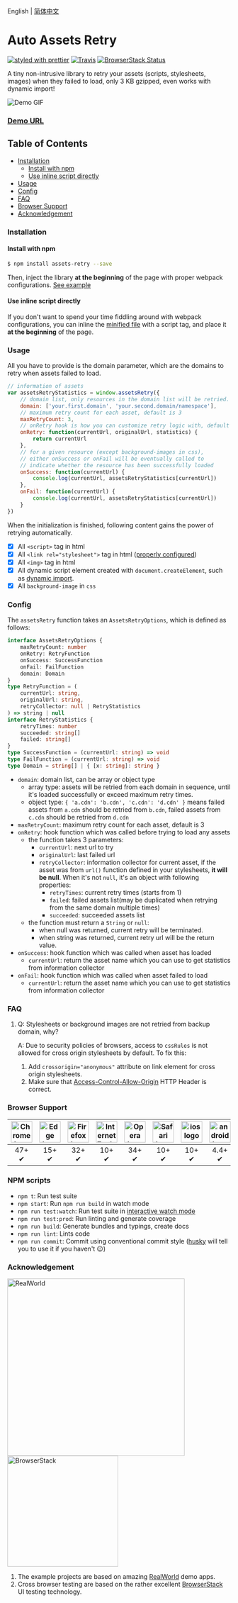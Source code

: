 English | [简体中文](./README-cn.md)

# Auto Assets Retry

[![styled with prettier](https://img.shields.io/badge/styled_with-prettier-ff69b4.svg)](https://github.com/prettier/prettier)
[![Travis](https://img.shields.io/travis/Nikaple/assets-retry.svg)](https://travis-ci.org/Nikaple/assets-retry)
[![BrowserStack Status](https://automate.browserstack.com/badge.svg?badge_key=VTVHakxTU3EyUjl1M1lWN0VEbTdzZjBmbzZqRG9aNHVuSWZWODBNTHY2az0tLTZ4TEtuNktYSUwzK2V5SlpleFRINUE9PQ==--5737afaf240f8e5eb5cc6beb0f2460666ea0e33c)](https://automate.browserstack.com/public-build/VTVHakxTU3EyUjl1M1lWN0VEbTdzZjBmbzZqRG9aNHVuSWZWODBNTHY2az0tLTZ4TEtuNktYSUwzK2V5SlpleFRINUE9PQ==--5737afaf240f8e5eb5cc6beb0f2460666ea0e33c)

A tiny non-intrusive library to retry your assets (scripts, stylesheets, images) when they failed to load, only 3 KB gzipped, even works with dynamic import!

![Demo GIF](./public/assets-retry.gif)

### [Demo URL](https://nikaple.com/assets-retry/vue/)

## Table of Contents

-   [Installation](#installation)
    -   [Install with npm](#install-with-npm)
    -   [Use inline script directly](#use-inline-script-directly)
-   [Usage](#usage)
-   [Config](#config)
-   [FAQ](#FAQ)
-   [Browser Support](#browser-support)
-   [Acknowledgement](#acknowledgement)

### Installation

#### Install with npm

```bash
$ npm install assets-retry --save
```

Then, inject the library **at the beginning** of the page with proper webpack configurations. [See example](./examples/webpack)

#### Use inline script directly

If you don't want to spend your time fiddling around with webpack configurations, you can inline the [minified file](https://github.com/Nikaple/assets-retry/blob/master/dist/assets-retry.umd.js) with a script tag, and place it **at the beginning** of the page.

### Usage

All you have to provide is the domain parameter, which are the domains to retry when assets failed to load.

```js
// information of assets
var assetsRetryStatistics = window.assetsRetry({
    // domain list, only resources in the domain list will be retried.
    domain: ['your.first.domain', 'your.second.domain/namespace'],
    // maximum retry count for each asset, default is 3
    maxRetryCount: 3,
    // onRetry hook is how you can customize retry logic with, default is x => x
    onRetry: function(currentUrl, originalUrl, statistics) {
        return currentUrl
    },
    // for a given resource (except background-images in css),
    // either onSuccess or onFail will be eventually called to
    // indicate whether the resource has been successfully loaded
    onSuccess: function(currentUrl) {
        console.log(currentUrl, assetsRetryStatistics[currentUrl])
    },
    onFail: function(currentUrl) {
        console.log(currentUrl, assetsRetryStatistics[currentUrl])
    }
})
```

When the initialization is finished, following content gains the power of retrying automatically.

-   [x] All `<script>` tag in html
-   [x] All `<link rel="stylesheet">` tag in html ([properly configured](#FAQ))
-   [x] All `<img>` tag in html
-   [x] All dynamic script element created with `document.createElement`, such as [dynamic import](https://webpack.js.org/guides/code-splitting/#dynamic-imports).
-   [x] All `background-image` in `css`

### Config

The `assetsRetry` function takes an `AssetsRetryOptions`, which is defined as follows:

```ts
interface AssetsRetryOptions {
    maxRetryCount: number
    onRetry: RetryFunction
    onSuccess: SuccessFunction
    onFail: FailFunction
    domain: Domain
}
type RetryFunction = (
    currentUrl: string,
    originalUrl: string,
    retryCollector: null | RetryStatistics
) => string | null
interface RetryStatistics {
    retryTimes: number
    succeeded: string[]
    failed: string[]
}
type SuccessFunction = (currentUrl: string) => void
type FailFunction = (currentUrl: string) => void
type Domain = string[] | { [x: string]: string }
```

-   `domain`: domain list, can be array or object type
    -   array type: assets will be retried from each domain in sequence, until it's loaded successfully or exceed maximum retry times.
    -   object type: `{ 'a.cdn': 'b.cdn', 'c.cdn': 'd.cdn' }` means failed assets from `a.cdn` should be retried from `b.cdn`, failed assets from `c.cdn` should be retried from `d.cdn`
-   `maxRetryCount`: maximum retry count for each asset, default is 3
-   `onRetry`: hook function which was called before trying to load any assets
    - the function takes 3 parameters:
        - `currentUrl`: next url to try
        - `originalUrl`: last failed url
        - `retryCollector`: information collector for current asset, if the asset was from `url()` function defined in your stylesheets, **it will be null**. When it's not `null`, it's an object with following properties:
            - `retryTimes`: current retry times (starts from 1) 
            - `failed`: failed assets list(may be duplicated when retrying from the same domain multiple times)
            - `succeeded`: succeeded assets list
    - the function must return a `String` or `null`:
        - when null was returned, current retry will be terminated.
        - when string was returned, current retry url will be the return value.
-   `onSuccess`: hook function which was called when asset has loaded
    -   `currentUrl`: return the asset name which you can use to get statistics from information collector
-   `onFail`: hook function which was called when asset failed to load
    -   `currentUrl`: return the asset name which you can use to get statistics from information collector

### FAQ

1. Q: Stylesheets or background images are not retried from backup domain, why?

    A: Due to security policies of browsers, access to `cssRules` is not allowed for cross origin stylesheets by default. To fix this:

    1. Add `crossorigin="anonymous"` attribute on link element for cross origin stylesheets.
    2. Make sure that [Access-Control-Allow-Origin](https://developer.mozilla.org/en-US/docs/Web/HTTP/Headers/Access-Control-Allow-Origin) HTTP Header is correct.

### Browser Support

| <img src="./public/chrome.png" width="48px" height="48px" alt="Chrome logo"> | <img src="./public/edge.png" width="48px" height="48px" alt="Edge logo"> | <img src="./public/firefox.png" width="48px" height="48px" alt="Firefox logo"> | <img src="./public/ie.png" width="48px" height="48px" alt="Internet Explorer logo"> | <img src="./public/opera.png" width="48px" height="48px" alt="Opera logo"> | <img src="./public/safari.png" width="48px" height="48px" alt="Safari logo"> | <img src="./public/ios.png" height="48px" alt="ios logo"> | <img src="./public/android.svg" width="48px" height="48px" alt="android logo"> |
| :--------------------------------------------------------------------------: | :----------------------------------------------------------------------: | :----------------------------------------------------------------------------: | :---------------------------------------------------------------------------------: | :------------------------------------------------------------------------: | :--------------------------------------------------------------------------: | :-------------------------------------------------------: | :----------------------------------------------------------------------------: |
|                                    47+ ✔                                     |                                  15+ ✔                                   |                                     32+ ✔                                      |                                        10+ ✔                                        |                                   34+ ✔                                    |                                    10+ ✔                                     |                           10+ ✔                           |                                     4.4+ ✔                                     |

### NPM scripts

-   `npm t`: Run test suite
-   `npm start`: Run `npm run build` in watch mode
-   `npm run test:watch`: Run test suite in [interactive watch mode](http://facebook.github.io/jest/docs/cli.html#watch)
-   `npm run test:prod`: Run linting and generate coverage
-   `npm run build`: Generate bundles and typings, create docs
-   `npm run lint`: Lints code
-   `npm run commit`: Commit using conventional commit style ([husky](https://github.com/typicode/husky) will tell you to use it if you haven't :wink:)

### Acknowledgement

<img src="./public/realworld.png" alt="RealWorld" width="400" /><img src="./public/browser-stack.svg" alt="BrowserStack" width="250" />

1. The example projects are based on amazing [RealWorld](https://realworld.io) demo apps.
2. Cross browser testing are based on the rather excellent [BrowserStack](http://browserstack.com/) UI testing technology.
